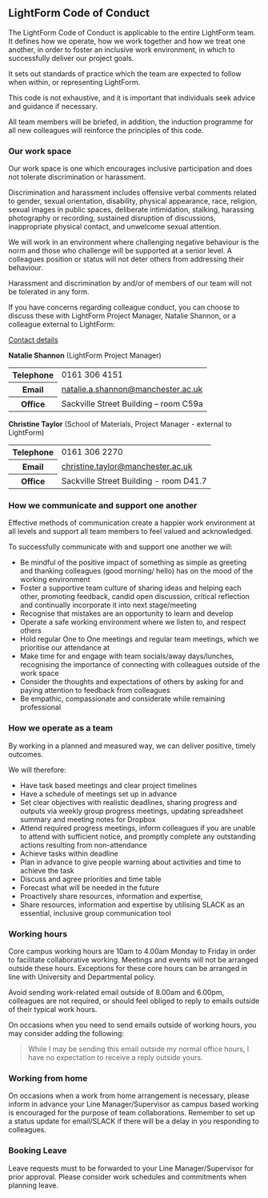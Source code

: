 ## LightForm Code of Conduct

The LightForm Code of Conduct is applicable to the entire LightForm team. It defines how we operate, how we work together and how we treat one another, in order to foster an inclusive work environment, in which to successfully deliver our project goals.

It sets out standards of practice which the team are expected to follow when within, or representing LightForm.  

This code is not exhaustive, and it is important that individuals seek advice and guidance if necessary. 

All team members will be briefed, in addition, the induction programme for all new colleagues will reinforce the principles of this code. 


### Our work space

Our work space is one which encourages inclusive participation and does not tolerate discrimination or harassment.

Discrimination and harassment includes offensive verbal comments related to gender, sexual orientation, disability, physical appearance, race, religion, sexual images in public spaces, deliberate intimidation, stalking, harassing photography or recording, sustained disruption of discussions, inappropriate physical contact, and unwelcome sexual attention.

We will work in an environment where challenging negative behaviour is the norm and those who challenge will be supported at a senior level.
A colleagues position or status will not deter others from addressing their behaviour. 

Harassment and discrimination by and/or of members of our team will not be tolerated in any form. 

If you have concerns regarding colleague conduct, you can choose to discuss these with LightForm Project Manager, Natalie Shannon, or a colleague external to LightForm:

<u>Contact details</u>

**Natalie Shannon** (LightForm Project Manager)

<table class="vertical-header smaller">
  <tr>
      <th>Telephone</th>
      <td>0161 306 4151</td>
  </tr>
  <tr>
      <th>Email</th>
      <td><a href="mailto:natalie.a.shannon@manchester.ac.uk">natalie.a.shannon@manchester.ac.uk</a></td>
  </tr>
  <tr>
      <th>Office</th>
      <td>Sackville Street Building – room C59a</td>            
  </tr>
</table>

**Christine Taylor** (School of Materials, Project Manager - external to LightForm)

<table class="vertical-header smaller">
  <tr>
      <th>Telephone</th>
      <td>0161 306 2270</td>
  </tr>
  <tr>
      <th>Email</th>
      <td><a href="mailto:christine.taylor@manchester.ac.uk">christine.taylor@manchester.ac.uk</a></td>
  </tr>
  <tr>
      <th>Office</th>
      <td>Sackville Street Building - room D41.7</td>            
  </tr>
</table>

### How we communicate and support one another

Effective methods of communication create a happier work environment at all levels and support all team members to feel valued and acknowledged.

To successfully communicate with and support one another we will:

-	Be mindful of the positive impact of something as simple as greeting and thanking colleagues (good morning/ hello) has on the mood of the working environment
-	Foster a supportive team culture of sharing ideas and helping each other, promoting feedback, candid open discussion, critical reflection and continually incorporate it into next stage/meeting
-	Recognise that mistakes are an opportunity to learn and develop
-	Operate a safe working environment where we listen to, and respect others 
-	Hold regular One to One meetings and regular team meetings, which we prioritise our attendance at 
-	Make time for and engage with team socials/away days/lunches, recognising the importance of connecting with colleagues outside of the work space
-	Consider the thoughts and expectations of others by asking for and paying attention to feedback from colleagues
-	Be empathic, compassionate and considerate while remaining professional

### How we operate as a team

By working in a planned and measured way, we can deliver positive, timely outcomes. 

We will therefore:  

-	Have task based meetings and clear project timelines
-	Have a schedule of meetings set up in advance
-	Set clear objectives with realistic deadlines, sharing progress and outputs via weekly group progress meetings, updating spreadsheet summary and meeting notes for Dropbox
-	Attend required progress meetings, inform colleagues if you are unable to attend with sufficient notice, and promptly complete any outstanding actions resulting from non-attendance
-	Achieve tasks within deadline
-	Plan in advance to give people warning about activities and time to achieve the task
-	Discuss and agree priorities and time table
-	Forecast  what will be needed in the future
-	Proactively share resources, information and expertise, 
-	Share resources, information and expertise by utilising SLACK as an essential, inclusive group communication tool  

### Working hours

Core campus working hours are 10am to 4.00am Monday to Friday in order to facilitate collaborative working. Meetings and events will not be arranged outside these hours. 
Exceptions for these core hours can be arranged in line with University and Departmental policy.

Avoid sending work-related email outside of 8.00am and 6.00pm, colleagues are not required, or should feel obliged to reply to emails outside of their typical work hours.

On occasions when you need to send emails outside of working hours, you may consider adding the following:

> While I may be sending this email outside my normal office hours, I have no expectation to receive a reply outside yours.

### Working from home

On occasions when a work from home arrangement is necessary, please inform in advance your Line Manager/Supervisor as campus based working is encouraged for the purpose of team collaborations. Remember to set up a status update for email/SLACK if there will be a delay in you responding to colleagues.

### Booking Leave

Leave requests must to be forwarded to your Line Manager/Supervisor for prior approval. Please consider work schedules and commitments when planning leave.
